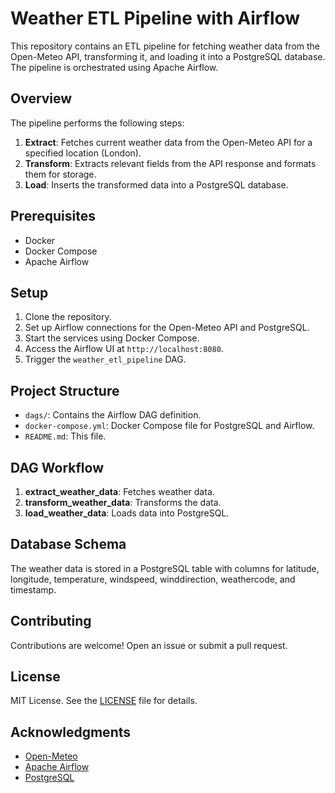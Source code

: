 # Weather ETL Pipeline with Airflow

This repository contains an ETL pipeline for fetching weather data from the Open-Meteo API, transforming it, and loading it into a PostgreSQL database. The pipeline is orchestrated using Apache Airflow.

## Overview

The pipeline performs the following steps:

1. **Extract**: Fetches current weather data from the Open-Meteo API for a specified location (London).
2. **Transform**: Extracts relevant fields from the API response and formats them for storage.
3. **Load**: Inserts the transformed data into a PostgreSQL database.

## Prerequisites

- Docker
- Docker Compose
- Apache Airflow

## Setup

1. Clone the repository.
2. Set up Airflow connections for the Open-Meteo API and PostgreSQL.
3. Start the services using Docker Compose.
4. Access the Airflow UI at `http://localhost:8080`.
5. Trigger the `weather_etl_pipeline` DAG.

## Project Structure

- `dags/`: Contains the Airflow DAG definition.
- `docker-compose.yml`: Docker Compose file for PostgreSQL and Airflow.
- `README.md`: This file.

## DAG Workflow

1. **extract_weather_data**: Fetches weather data.
2. **transform_weather_data**: Transforms the data.
3. **load_weather_data**: Loads data into PostgreSQL.

## Database Schema

The weather data is stored in a PostgreSQL table with columns for latitude, longitude, temperature, windspeed, winddirection, weathercode, and timestamp.

## Contributing

Contributions are welcome! Open an issue or submit a pull request.

## License

MIT License. See the [LICENSE](LICENSE) file for details.

## Acknowledgments

- [Open-Meteo](https://open-meteo.com/)
- [Apache Airflow](https://airflow.apache.org/)
- [PostgreSQL](https://www.postgresql.org/)
